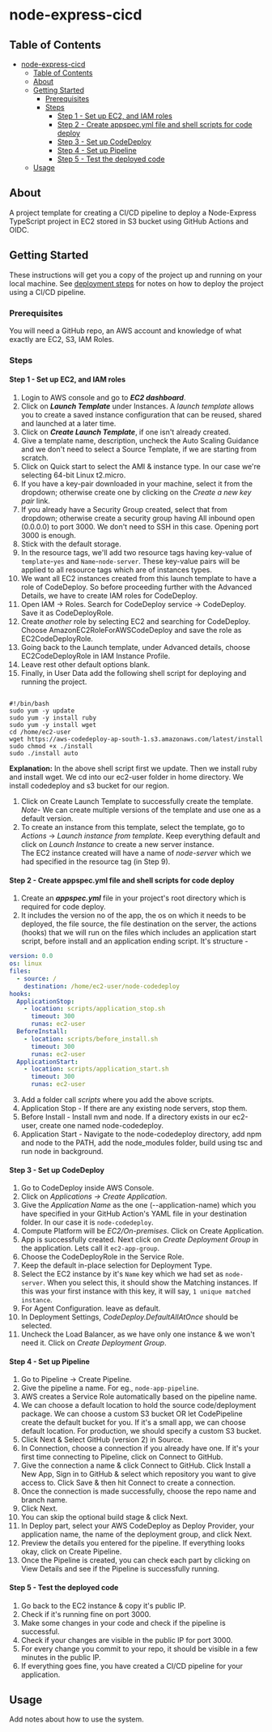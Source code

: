 # node-express-cicd

## Table of Contents

- [node-express-cicd](#node-express-cicd)
	- [Table of Contents](#table-of-contents)
	- [About ](#about-)
	- [Getting Started ](#getting-started-)
		- [Prerequisites](#prerequisites)
		- [Steps ](#steps-)
			- [Step 1 - Set up EC2, and IAM roles](#step-1---set-up-ec2-and-iam-roles)
			- [Step 2 - Create appspec.yml file and shell scripts for code deploy](#step-2---create-appspecyml-file-and-shell-scripts-for-code-deploy)
			- [Step 3 - Set up CodeDeploy](#step-3---set-up-codedeploy)
			- [Step 4 - Set up Pipeline](#step-4---set-up-pipeline)
			- [Step 5 - Test the deployed code](#step-5---test-the-deployed-code)
	- [Usage ](#usage-)

## About <a name = "about"></a>

A project template for creating a CI/CD pipeline to deploy a Node-Express TypeScript project in EC2 stored in S3 bucket using GitHub Actions and OIDC.

## Getting Started <a name = "getting_started"></a>

These instructions will get you a copy of the project up and running on your local machine. See [deployment steps](#steps) for notes on how to deploy the project using a CI/CD pipeline.

### Prerequisites

You will need a GitHub repo, an AWS account and knowledge of what exactly are EC2, S3, IAM Roles.

### Steps <a name = "steps"></a>

#### Step 1 - Set up EC2, and IAM roles

1. Login to AWS console and go to **_EC2 dashboard_**.
2. Click on **_Launch Template_** under Instances. A _launch template_ allows you to create a saved instance configuration that can be reused, shared and launched at a later time.
3. Click on **_Create Launch Template_**, if one isn't already created.
4. Give a template name, description, uncheck the Auto Scaling Guidance and we don't need to select a Source Template, if we are starting from scratch.
5. Click on Quick start to select the AMI & instance type. In our case we're selecting 64-bit Linux t2.micro.
6. If you have a key-pair downloaded in your machine, select it from the dropdown; otherwise create one by clicking on the _Create a new key pair_ link.
7. If you already have a Security Group created, select that from dropdown; otherwise create a security group having All inbound open (0.0.0.0) to port 3000. We don't need to SSH in this case. Opening port 3000 is enough.
8. Stick with the default storage.
9. In the resource tags, we'll add two resource tags having key-value of `template`-`yes` and `Name`-`node-server`. These key-value pairs will be applied to all resource tags which are of instances types.
10. We want all EC2 instances created from this launch template to have a role of CodeDeploy. So before proceeding further with the Advanced Details, we have to create IAM roles for CodeDeploy.
11. Open IAM -> Roles. Search for CodeDeploy service -> CodeDeploy. Save it as CodeDeployRole.
12. Create _another_ role by selecting EC2 and searching for CodeDeploy. Choose AmazonEC2RoleForAWSCodeDeploy and save the role as EC2CodeDeployRole.
13. Going back to the Launch template, under Advanced details, choose EC2CodeDeployRole in IAM Instance Profile.
14. Leave rest other default options blank.
15. Finally, in User Data add the following shell script for deploying and running the project.

```shell

#!/bin/bash
sudo yum -y update
sudo yum -y install ruby
sudo yum -y install wget
cd /home/ec2-user
wget https://aws-codedeploy-ap-south-1.s3.amazonaws.com/latest/install
sudo chmod +x ./install
sudo ./install auto
```

**Explanation:** In the above shell script first we update. Then we install ruby and install wget. We cd into our ec2-user folder in home directory. We install codedeploy and s3 bucket for our region.<br />

1.  Click on Create Launch Template to successfully create the template.<br/> _Note-_ We can create multiple versions of the template and use one as a default version.
2.  To create an instance from this template, select the template, go to _Actions_ -> _Launch instance from template_. Keep everything default and click on _Launch Instance_ to create a new server instance. <br />
    The EC2 instance created will have a name of _node-server_ which we had specified in the resource tag (in Step 9).

#### Step 2 - Create appspec.yml file and shell scripts for code deploy

1. Create an **_appspec.yml_** file in your project's root directory which is required for code deploy.
2. It includes the version no of the app, the os on which it needs to be deployed, the file source, the file destination on the server, the actions (hooks) that we will run on the files which includes an application start script, before install and an application ending script. It's structure -

```yaml
version: 0.0
os: linux
files:
  - source: /
    destination: /home/ec2-user/node-codedeploy
hooks:
  ApplicationStop:
    - location: scripts/application_stop.sh
      timeout: 300
      runas: ec2-user
  BeforeInstall:
    - location: scripts/before_install.sh
      timeout: 300
      runas: ec2-user
  ApplicationStart:
    - location: scripts/application_start.sh
      timeout: 300
      runas: ec2-user
```

3. Add a folder call _scripts_ where you add the above scripts.
4. Application Stop - If there are any existing node servers, stop them.
5. Before Install - Install nvm and node. If a directory exists in our ec2-user, create one named node-codedeploy.
6. Application Start - Navigate to the node-codedeploy directory, add npm and node to the PATH, add the node_modules folder, build using tsc and run node in background.

#### Step 3 - Set up CodeDeploy

1. Go to CodeDeploy inside AWS Console.
2. Click on _Applications -> Create Application_.
3. Give the _Application Name_ as the one (--application-name) which you have specified in your GitHub Action's YAML file in your destination folder. In our case it is `node-codedeploy`. <br />
4. Compute Platform will be _EC2/On-premises_. Click on Create Application.
5. App is successfully created. Next click on _Create Deployment Group_ in the application. Lets call it `ec2-app-group`.
6. Choose the CodeDeployRole in the Service Role.
7. Keep the default in-place selection for Deployment Type.
8. Select the EC2 instance by it's `Name` key which we had set as `node-server`. When you select this, it should show the Matching instances. If this was your first instance with this key, it will say, `1 unique matched instance`.
9. For Agent Configuration. leave as default.
10. In Deployment Settings, _CodeDeploy.DefaultAllAtOnce_ should be selected.
11. Uncheck the Load Balancer, as we have only one instance & we won't need it. Click on _Create Deployment Group_.

#### Step 4 - Set up Pipeline

1. Go to Pipeline -> Create Pipeline.
2. Give the pipeline a name. For eg., `node-app-pipeline`.
3. AWS creates a Service Role automatically based on the pipeline name.
4. We can choose a default location to hold the source code/deployment package. We can choose a custom S3 bucket OR let CodePipeline create the default bucket for you. If it's a small app, we can choose default location. For production, we should specify a custom S3 bucket.
5. Click Next & Select GitHub (version 2) in Source.
6. In Connection, choose a connection if you already have one. If it's your first time connecting to Pipeline, click on Connect to GitHub.
7. Give the connection a name & click Connect to GitHub. Click Install a New App, Sign in to GitHub & select which repository you want to give access to. Click Save & then hit Connect to create a connection.
8. Once the connection is made successfully, choose the repo name and branch name.
9. Click Next.
10. You can skip the optional build stage & click Next.
11. In Deploy part, select your AWS CodeDeploy as Deploy Provider, your application name, the name of the deployment group, and click Next.
12. Preview the details you entered for the pipeline. If everything looks okay, click on Create Pipeline.
13. Once the Pipeline is created, you can check each part by clicking on View Details and see if the Pipeline is successfully running.

#### Step 5 - Test the deployed code

1. Go back to the EC2 instance & copy it's public IP.
2. Check if it's running fine on port 3000.
3. Make some changes in your code and check if the pipeline is successful.
4. Check if your changes are visible in the public IP for port 3000.
5. For every change you commit to your repo, it should be visible in a few minutes in the public IP.
6. If everything goes fine, you have created a CI/CD pipeline for your application.

## Usage <a name = "usage"></a>

Add notes about how to use the system.
